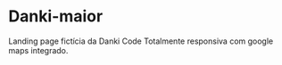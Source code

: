 # Danki-maior
 Landing page fictícia da Danki Code
 Totalmente responsiva com google maps integrado.
